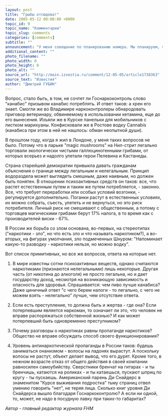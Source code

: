 ```yaml
---
layout: post
title: "Грыбы отсюдова!"
date: 2005-05-12 00:00:00 +0000
topic_id: 9
topic_name: "Комментарии"
topic_slug: comments
categories: [comments]
subtitle: ""
announcement: "У меня совещание по планированию номера. Мы планируем, что у нас могут быть неприятности. В номере идут репортаж про растаманов в Москве и биография Александра Шульгина - врача-американца, синтезировавшего экстази и после проблем с ФБР написавшего книгу \"Амфетамины, какими я их знал и любил\"."
additional_content: ""
photo_filename: ""
photo_width: 0
photo_height: 0
photo_alt: ""
source_url: "http://main.izvestia.ru/comment/12-05-05/article1738363"
source_text: "Известия"
author: "Дмитрий ГУБИН"
---
```

Вопрос, стало быть, в том, не сочтет ли Госнаркоконтроль слово "канабис" призывом канабис потреблять. И ответ таков: а хрен его знает. Смогли же во Владимире наркоконтролеры обнародовать приговор ветеринару, обвиняемому в использовании кетамина, еще до его вынесения. Изъяли же в Курске панельки для мобильников с листком марихуаны. Конфисковали же в Ростове водку Cannabis (канабиса при этом в ней не нашлось: обман неопытной души).

В прошлом году, когда я жил в Лондоне, у меня таких вопросов не было. Потому что в ларьке "magic mushrooms" на Нил-стрит легально торговали экологически чистыми галлюциногенными грибами, от которых всерьез и надолго улетали герои Пелевина и Кастанеды.

Страна старейшей демократии привыкла давать гражданам объяснения о границе между легальным и нелегальным. Принцип водораздела может выглядеть смешным, даже наивным, но должен быть понятен. В отношении психоактивных средств он таков: все, что растет естественным путем и таким же путем потребляется, - законно. Все, что требует переработки или особых условий возгонки, - регулируется дополнительно. Поганки растут в естественных условиях, их можно собрать, съесть, улететь и не вернуться, но это риск потребителя. Личный риск не смешивают с общественным, а потому с торговцев магическими грибами берут 17% налога, в то время как с производителей виски - 67%.

В России же борьба со злом основана, во-первых, на стереотипах ("наркотики - зло", но что есть зло и что называть наркотиком?), а во-вторых, на фигурах умолчания, зло подмеченных Шнуром: "Напоминает какую-то разводку - наркотики нельзя, но можно водку".

Вот список примитивных, но все же вопросов, ответа на которые нет.

1. В мире известны сотни психоактивных веществ, однако считаются наркотиками (признаются нелегальными) лишь некоторые. Другая часть (от никотина до алкоголя) не просто легальна, но и дает государству доход, несмотря на возникающую зависимость и опасность для здоровья. Спрашивается: чем пиво лучше канабиса? Даже циничный ответ "с чего берем налоги - то легально, с чего не можем взять - нелегально" лучше, чем отсутствие ответа.

2. Если есть преступление, то должна быть и жертва - где она? Если потерпевшим является наркоман, то означает ли это, что человек не вправе распоряжаться собственной жизнью? И как может потерпевший быть одновременно преступником?

3. Почему разговоры о наркотиках равны пропаганде наркотиков? Общество не вправе обсуждать способ своего функционирования?

4. Уровень антинаркотической пропаганды в России таков: будешь заниматься онанизмом - волосы на ладонях вырастут. А поскольку волосы не растут, объект делает вывод, что его дурят. Кроме того, в нежном возрасте отказ от общего действия в своей компании равносилен самоубийству. Сверстники бренчат на гитарах - и ты бренчишь, катаются на роликах - и ты катаешься, пускают шприц по кругу - ты пускаешь. Американский парень Ди Снайдерс в знаменитом "Курсе выживания подростка" тьму страниц отвел умению говорить "нет", не теряя лица. Сколько книг уровня Ди Снайдерса вышло благодаря Госнаркоконтролю? А если ни одной, то, может, не надо в посудную лавку при таких-то габаритах?

<em>Автор - главный редактор журнала FHM</em>
